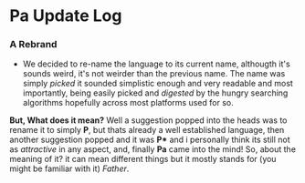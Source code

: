 # Pa Update Log

### A Rebrand
- We decided to re-name the language to its current name, althougth it's sounds weird, it's not weirder than the previous name. The name was simply *picked* it sounded simplistic enough and very readable and most importantly, being easily picked and *digested* by the hungry searching algorithms hopefully across most platforms used for so.  

**But, What does it mean?** Well a suggestion popped into the heads was to rename it to simply **P**, but thats already a well established language, then another suggestion popped and it was **P\*** and i personally think its still not as *attractive* in any aspect, and, finally **Pa** came into the mind! So, about the meaning of it? it can mean different things but it mostly stands for (you might be familiar with it) *Father*.